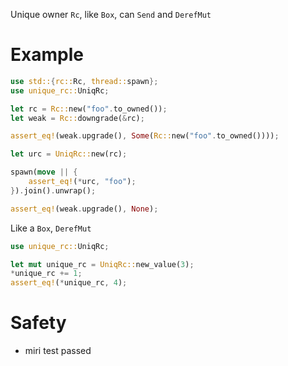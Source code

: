 Unique owner `Rc`, like `Box`, can `Send` and `DerefMut`

# Example
```rust
use std::{rc::Rc, thread::spawn};
use unique_rc::UniqRc;

let rc = Rc::new("foo".to_owned());
let weak = Rc::downgrade(&rc);

assert_eq!(weak.upgrade(), Some(Rc::new("foo".to_owned())));

let urc = UniqRc::new(rc);

spawn(move || {
    assert_eq!(*urc, "foo");
}).join().unwrap();

assert_eq!(weak.upgrade(), None);
```

Like a `Box`, `DerefMut`

```rust
use unique_rc::UniqRc;

let mut unique_rc = UniqRc::new_value(3);
*unique_rc += 1;
assert_eq!(*unique_rc, 4);
```

# Safety
- miri test passed
